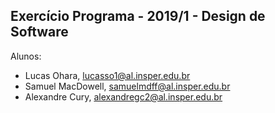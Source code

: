 Exercício Programa - 2019/1 - Design de Software
------------------------------------------------

Alunos: 
- Lucas Ohara, lucasso1@al.insper.edu.br
- Samuel MacDowell, samuelmdff@al.insper.edu.br
- Alexandre Cury, alexandregc2@al.insper.edu.br